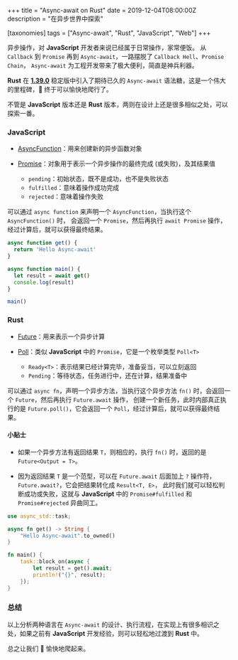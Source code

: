 +++
title = "Async-await on Rust"
date = 2019-12-04T08:00:00Z
description = "在异步世界中探索"

[taxonomies]
tags = ["Async-await", "Rust", "JavaScript", "Web"]
+++

异步操作，对 **JavaScript** 开发者来说已经属于日常操作，家常便饭。
从 `Callback` 到 `Promise` 再到 `Async-await`，一路摆脱了 `Callback Hell`、`Promise Chain`，
`Async-await` 为工程开发带来了极大便利，简直是神兵利器。

**Rust** 在 **[1.39.0]** 稳定版中引入了期待已久的 `Async-await` 语法糖，这是一个伟大的里程碑，🦀 终于可以愉快地爬行了。

不管是 **JavaScript** 版本还是 **Rust** 版本，两则在设计上还是很多相似之处，可以探索一番。

### JavaScript

- [AsyncFunction]：用来创建新的异步函数对象

- [Promise]：对象用于表示一个异步操作的最终完成 (或失败)，及其结果值

  - `pending`：初始状态，既不是成功，也不是失败状态
  - `fulfilled`：意味着操作成功完成
  - `rejected`：意味着操作失败

可以通过 `async function` 来声明一个 `AsyncFunction`，当执行这个 `AsyncFunction()` 时，
会返回一个 `Promise`，然后再执行 `await Promise` 操作，经过计算后，就可以获得最终结果。

```js
async function get() {
  return 'Hello Async-await'
}

async function main() {
  let result = await get()
  console.log(result)
}

main()
```

### Rust

- [Future]：用来表示一个异步计算

- [Poll]：类似 **JavaScript** 中的 `Promise`，它是一个枚举类型 `Poll<T>`

  - `Ready<T>`：表示结果已经计算完毕，准备妥当，可以立刻返回
  - `Pending`：等待状态，任务进行中，还在计算，结果准备中

可以通过 `async fn`，声明一个异步方法，当执行这个异步方法 `fn()` 时，会返回一个 `Future`，然后再执行 `Future.await` 操作，
创建一个新任务，此时内部真正执行的是 `Future.poll()`，它会返回一个 `Poll`，经过计算后，就可以获得最终结果。

#### 小贴士

- 如果一个异步方法有返回结果 `T`，则相应的，执行 `fn()` 时，返回的是 `Future<Output = T>`。

- 因为返回结果 `T` 是一个范型，可以在 `Future.await` 后面加上 `?` 操作符，`Future.await?`，它会把结果转化成 `Result<T, E>`，
  此时我们就可以轻松判断成功或失败，这就与 **JavaScript** 中的 `Promise#fulfilled` 和 `Promise#rejected` 异曲同工。

```rust
use async_std::task;

async fn get() -> String {
    "Hello Async-await".to_owned()
}

fn main() {
    task::block_on(async {
        let result = get().await;
        println!("{}", result);
    });
}
```

### 总结

以上分析两种语言在 `Async-await` 的设计、执行流程，在实现上有很多相识之处，如果之前有 **JavaScript** 开发经验，则可以轻松地过渡到 **Rust** 中。

总之让我们 🦀 愉快地爬起来。

[1.39.0]: https://blog.rust-lang.org/2019/11/07/Rust-1.39.0.html
[asyncfunction]: https://developer.mozilla.org/zh-CN/docs/Web/JavaScript/Reference/Global_Objects/AsyncFunction
[promise]: https://developer.mozilla.org/zh-CN/docs/Web/JavaScript/Reference/Global_Objects/Promise
[future]: https://doc.rust-lang.org/std/future/trait.Future.html
[poll]: https://doc.rust-lang.org/beta/std/task/enum.Poll.html
